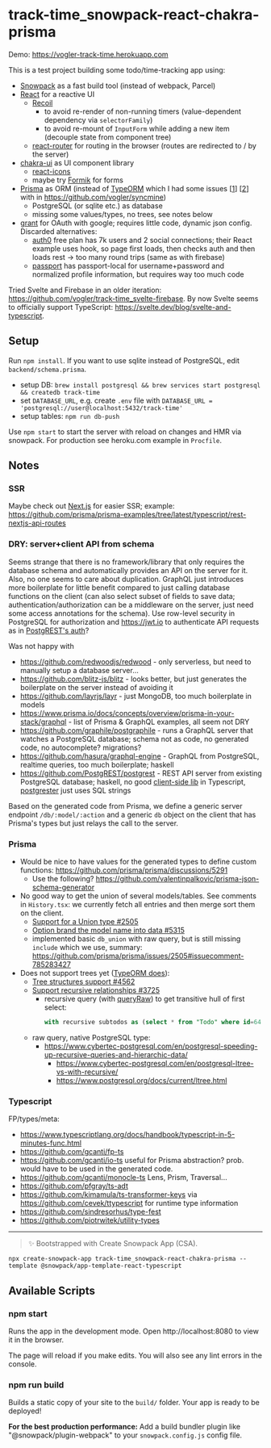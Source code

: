 # track-time_snowpack-react-chakra-prisma

Demo: https://vogler-track-time.herokuapp.com

This is a test project building some todo/time-tracking app using:

- [Snowpack](https://www.snowpack.dev/) as a fast build tool (instead of webpack, Parcel)
- [React](https://reactjs.org/) for a reactive UI
  - [Recoil](https://recoiljs.org/)
    - to avoid re-render of non-running timers (value-dependent dependency via `selectorFamily`)
    - to avoid re-mount of `InputForm` while adding a new item (decouple state from component tree)
  - [react-router](https://reactrouter.com/web) for routing in the browser (routes are redirected to / by the server)
- [chakra-ui](https://chakra-ui.com/) as UI component library
  - [react-icons](https://react-icons.github.io/react-icons)
  - maybe try [Formik](https://formik.org/) for forms
- [Prisma](https://www.prisma.io/) as ORM (instead of [TypeORM](https://github.com/typeorm/typeorm) which I had some issues [[1](https://github.com/typeorm/typeorm/issues/3238)] [[2](https://github.com/typeorm/typeorm/issues/4122)] with in https://github.com/vogler/syncmine)
  - PostgreSQL (or sqlite etc.) as database
  - missing some values/types, no trees, see notes below
- [grant](https://github.com/simov/grant) for OAuth with google; requires little code, dynamic json config. Discarded alternatives:
  - [auth0](https://auth0.com/) free plan has 7k users and 2 social connections; their React example uses hook, so page first loads, then checks auth and then loads rest -> too many round trips (same as with firebase)
  - [passport](https://github.com/jaredhanson/passport) has passport-local for username+password and normalized profile information, but requires way too much code

Tried Svelte and Firebase in an older iteration: https://github.com/vogler/track-time_svelte-firebase.
By now Svelte seems to officially support TypeScript: https://svelte.dev/blog/svelte-and-typescript.

## Setup
Run `npm install`.
If you want to use sqlite instead of PostgreSQL, edit `backend/schema.prisma`.

- setup DB: `brew install postgresql && brew services start postgresql && createdb track-time`
- set `DATABASE_URL`, e.g. create `.env` file with `DATABASE_URL = 'postgresql://user@localhost:5432/track-time'`
- setup tables: `npm run db-push`

Use `npm start` to start the server with reload on changes and HMR via snowpack.
For production see heroku.com example in `Procfile`.

## Notes
### SSR
Maybe check out [Next.js](https://nextjs.org/) for easier SSR; example: https://github.com/prisma/prisma-examples/tree/latest/typescript/rest-nextjs-api-routes

### DRY: server+client API from schema
Seems strange that there is no framework/library that only requires the database schema and automatically provides an API on the server for it.
Also, no one seems to care about duplication. GraphQL just introduces more boilerplate for little benefit compared to just calling database functions on the client (can also select subset of fields to save data; authentication/authorization can be a middleware on the server, just need some access annotations for the schema).
Use row-level security in PostgreSQL for authorization and https://jwt.io to authenticate API requests as in [PostgREST's auth](https://postgrest.org/en/v7.0.0/auth.html)?

Was not happy with
- https://github.com/redwoodjs/redwood - only serverless, but need to manually setup a database server...
- https://github.com/blitz-js/blitz - looks better, but just generates the boilerplate on the server instead of avoiding it
- https://github.com/layrjs/layr - just MongoDB, too much boilerplate in models
- https://www.prisma.io/docs/concepts/overview/prisma-in-your-stack/graphql - list of Prisma & GraphQL examples, all seem not DRY
- https://github.com/graphile/postgraphile - runs a GraphQL server that watches a PostgreSQL database; schema not as code, no generated code, no autocomplete? migrations?
- https://github.com/hasura/graphql-engine - GraphQL from PostgreSQL, realtime queries, too much boilerplate; haskell
- https://github.com/PostgREST/postgrest - REST API server from existing PostgreSQL database; haskell, no good [client-side lib](https://postgrest.org/en/v7.0.0/ecosystem.html#clientside-libraries) in Typescript, [postgrester](https://github.com/SocialGouv/postgrester) just uses SQL strings

Based on the generated code from Prisma, we define a generic server endpoint `/db/:model/:action` and a generic `db` object on the client that has Prisma's types but just relays the call to the server.

### Prisma
- Would be nice to have values for the generated types to define custom functions: https://github.com/prisma/prisma/discussions/5291
  - Use the following? https://github.com/valentinpalkovic/prisma-json-schema-generator
- No good way to get the union of several models/tables. See comments in `History.tsx`: we currently fetch all entries and then merge sort them on the client.
  - [Support for a Union type #2505](https://github.com/prisma/prisma/issues/2505)
  - [Option brand the model name into data #5315](https://github.com/prisma/prisma/issues/5315)
  - implemented basic `db_union` with raw query, but is still missing `include` which we use, summary: https://github.com/prisma/prisma/issues/2505#issuecomment-785283427
- Does not support trees yet ([TypeORM does](https://typeorm.io/#/tree-entities)):
  - [Tree structures support #4562](https://github.com/prisma/prisma/issues/4562)
  - [Support recursive relationships #3725](https://github.com/prisma/prisma/issues/3725)
    - recursive query (with [queryRaw](https://www.prisma.io/docs/concepts/components/prisma-client/raw-database-access)) to get transitive hull of first select:
      ~~~sql
      with recursive subtodos as (select * from "Todo" where id=64 union select p.* from "Todo" p inner join subtodos s on s.id = p."parentId") select * from subtodos;`
      ~~~
  - raw query, native PostgreSQL type:
    - https://www.cybertec-postgresql.com/en/postgresql-speeding-up-recursive-queries-and-hierarchic-data/
      - https://www.cybertec-postgresql.com/en/postgresql-ltree-vs-with-recursive/
      - https://www.postgresql.org/docs/current/ltree.html

### Typescript
FP/types/meta:
- https://www.typescriptlang.org/docs/handbook/typescript-in-5-minutes-func.html
- https://github.com/gcanti/fp-ts
- https://github.com/gcanti/io-ts useful for Prisma abstraction? prob. would have to be used in the generated code.
- https://github.com/gcanti/monocle-ts Lens, Prism, Traversal...
- https://github.com/pfgray/ts-adt
- https://github.com/kimamula/ts-transformer-keys via https://github.com/cevek/ttypescript for runtime type information
- https://github.com/sindresorhus/type-fest
- https://github.com/piotrwitek/utility-types

---

> ✨ Bootstrapped with Create Snowpack App (CSA).

~~~
npx create-snowpack-app track-time_snowpack-react-chakra-prisma --template @snowpack/app-template-react-typescript
~~~

## Available Scripts

### npm start

Runs the app in the development mode.
Open http://localhost:8080 to view it in the browser.

The page will reload if you make edits.
You will also see any lint errors in the console.

### npm run build

Builds a static copy of your site to the `build/` folder.
Your app is ready to be deployed!

**For the best production performance:** Add a build bundler plugin like "@snowpack/plugin-webpack" to your `snowpack.config.js` config file.
